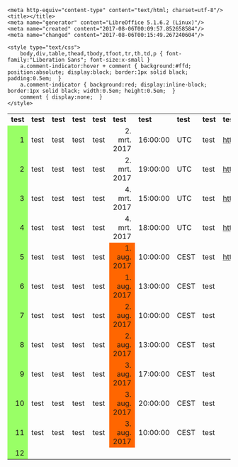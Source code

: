 <!DOCTYPE HTML PUBLIC "-//W3C//DTD HTML 4.0 Transitional//EN">

<html>
<head>
	
	<meta http-equiv="content-type" content="text/html; charset=utf-8"/>
	<title></title>
	<meta name="generator" content="LibreOffice 5.1.6.2 (Linux)"/>
	<meta name="created" content="2017-08-06T00:09:57.852658584"/>
	<meta name="changed" content="2017-08-06T00:15:49.267240604"/>
	
	<style type="text/css">
		body,div,table,thead,tbody,tfoot,tr,th,td,p { font-family:"Liberation Sans"; font-size:x-small }
		a.comment-indicator:hover + comment { background:#ffd; position:absolute; display:block; border:1px solid black; padding:0.5em;  } 
		a.comment-indicator { background:red; display:inline-block; border:1px solid black; width:0.5em; height:0.5em;  } 
		comment { display:none;  } 
	</style>
	
</head>

<body>
<table cellspacing="0" border="0">
	<colgroup width="46"></colgroup>
	<colgroup width="219"></colgroup>
	<colgroup width="101"></colgroup>
	<colgroup width="95"></colgroup>
	<colgroup width="66"></colgroup>
	<colgroup width="161"></colgroup>
	<colgroup width="162"></colgroup>
	<colgroup width="200"></colgroup>
	<colgroup width="255"></colgroup>
	<colgroup width="769"></colgroup>
	<colgroup width="181"></colgroup>
	<colgroup width="80"></colgroup>
	<colgroup width="278"></colgroup>
	<colgroup width="80"></colgroup>
	<colgroup width="288"></colgroup>
	<colgroup width="80"></colgroup>
	<colgroup width="99"></colgroup>
	<colgroup width="80"></colgroup>
	<colgroup width="99"></colgroup>
	<colgroup width="80"></colgroup>
	<colgroup width="99"></colgroup>
	<colgroup width="79"></colgroup>
	<colgroup width="98"></colgroup>
	<colgroup width="201"></colgroup>
	<colgroup width="190"></colgroup>
	<colgroup width="131"></colgroup>
	<colgroup width="140"></colgroup>
	<colgroup width="141"></colgroup>
	<colgroup width="179"></colgroup>
	<colgroup width="201"></colgroup>
	<colgroup width="203"></colgroup>
	<colgroup width="242"></colgroup>
	<colgroup width="244"></colgroup>
	<colgroup width="115"></colgroup>
	<colgroup width="181"></colgroup>
	<colgroup width="184"></colgroup>
	<colgroup span="3" width="85"></colgroup>
	<tr>
		<td height="17" align="left"><b>test</b></td>
		<td align="left"><b>test</b></td>
		<td align="left"><b>test</b></td>
		<td align="left"><b>test</b></td>
		<td align="left"><b>test</b></td>
		<td align="left"><b>test</b></td>
		<td align="left"><b>test</b></td>
		<td align="left"><b>test</b></td>
		<td align="left"><b>test</b></td>
		<td align="left"><b>test</b></td>
		<td align="left"><b>test</b></td>
		<td align="left"><b>test</b></td>
		<td align="left"><b>test</b></td>
		<td align="left"><b>test</b></td>
		<td align="left"><b>test</b></td>
		<td align="left"><b>test</b></td>
		<td align="left"><b>test</b></td>
		<td align="left"><b>test</b></td>
		<td align="left"><b>test</b></td>
		<td align="left"><b>test</b></td>
		<td align="left"><b>test</b></td>
		<td align="left"><b>test</b></td>
		<td align="left"><b>test</b></td>
		<td align="left"><b>test</b></td>
		<td align="left"><b>test</b></td>
		<td align="left"><b>test</b></td>
		<td align="left"><b>test</b></td>
		<td align="left"><b>test</b></td>
		<td align="left"><b>test</b></td>
		<td align="left"><b>test</b></td>
		<td align="left"><b>test</b></td>
		<td align="left"><b>test</b></td>
		<td align="left"><b>test</b></td>
		<td align="left"><b>test</b></td>
		<td align="left"><b>test</b></td>
		<td align="left"><b>test</b></td>
		<td align="left"><b>test</b></td>
		<td align="left"><b>test</b></td>
		<td align="left"><b>test</b></td>
	</tr>
	<tr>
		<td height="17" align="right" bgcolor="#99FF66" sdval="1" sdnum="1043;">1</td>
		<td align="left">test</td>
		<td align="left">test</td>
		<td align="left">test</td>
		<td align="left">test</td>
		<td align="right" sdval="42796" sdnum="1043;0;D. MMM. JJJJ">2. mrt. 2017</td>
		<td align="right" sdval="0,666666666666667" sdnum="1043;0;UU:MM:SS">16:00:00</td>
		<td align="left">UTC</td>
		<td align="left">test</td>
		<td align="left"><a href="http://www.test.com/test/test/_/id/testtesttesttesttesttesttesttesttesttesttesttesttesttesttest">http://www.test.com/test/test/_/id/testtesttesttesttesttesttesttesttesttesttesttesttesttesttest</a></td>
		<td align="right" sdval="2" sdnum="1043;">2</td>
		<td align="left">test</td>
		<td align="left">testtesttesttesttest</td>
		<td align="left">test</td>
		<td align="left">testtesttesttesttesttesttesttesttesttesttesttest</td>
		<td align="left"><br></td>
		<td align="left"><br></td>
		<td align="left"><br></td>
		<td align="left"><br></td>
		<td align="left"><br></td>
		<td align="left"><br></td>
		<td align="left"><br></td>
		<td align="left"><br></td>
		<td align="right" sdval="0,00001" sdnum="1043;">0,00001</td>
		<td align="right" sdval="6" sdnum="1043;">6</td>
		<td align="right" sdval="10" sdnum="1043;">10</td>
		<td align="right" sdval="42796" sdnum="1043;0;D. MMM. JJJJ">2. mrt. 2017</td>
		<td align="right" sdval="0,666666666666667" sdnum="1043;0;UU:MM:SS">16:00:00</td>
		<td align="left">UTC</td>
		<td align="left">test</td>
		<td align="left">test</td>
		<td align="left">test</td>
		<td align="left">test</td>
		<td align="right" sdval="42787" sdnum="1043;0;DD-MM-JJ">21-02-17</td>
		<td align="left">test</td>
		<td align="left">test</td>
		<td align="left"><br></td>
		<td align="left"><br></td>
		<td align="left"><br></td>
	</tr>
	<tr>
		<td height="17" align="right" bgcolor="#99FF66" sdval="2" sdnum="1043;">2</td>
		<td align="left">test</td>
		<td align="left">test</td>
		<td align="left">test</td>
		<td align="left">test</td>
		<td align="right" sdval="42796" sdnum="1043;0;D. MMM. JJJJ">2. mrt. 2017</td>
		<td align="right" sdval="0,791666666666667" sdnum="1043;0;UU:MM:SS">19:00:00</td>
		<td align="left">UTC</td>
		<td align="left">test</td>
		<td align="left"><a href="http://www.test.com/test/test/_/id/testtesttesttesttesttesttesttesttesttesttesttesttesttesttest">http://www.test.com/test/test/_/id/testtesttesttesttesttesttesttesttesttesttesttesttesttesttest</a></td>
		<td align="right" sdval="2" sdnum="1043;">2</td>
		<td align="left">test</td>
		<td align="left">testtesttesttesttest</td>
		<td align="left">test</td>
		<td align="left">testtesttesttesttesttesttesttesttesttesttesttest</td>
		<td align="left"><br></td>
		<td align="left"><br></td>
		<td align="left"><br></td>
		<td align="left"><br></td>
		<td align="left"><br></td>
		<td align="left"><br></td>
		<td align="left"><br></td>
		<td align="left"><br></td>
		<td align="right" sdval="0,00001" sdnum="1043;">0,00001</td>
		<td align="right" sdval="6" sdnum="1043;">6</td>
		<td align="right" sdval="10" sdnum="1043;">10</td>
		<td align="right" sdval="42796" sdnum="1043;0;D. MMM. JJJJ">2. mrt. 2017</td>
		<td align="right" sdval="0,791666666666667" sdnum="1043;0;UU:MM:SS">19:00:00</td>
		<td align="left">UTC</td>
		<td align="left">test</td>
		<td align="left">test</td>
		<td align="left">test</td>
		<td align="left">test</td>
		<td align="right" sdval="42787" sdnum="1043;0;DD-MM-JJ">21-02-17</td>
		<td align="left">test</td>
		<td align="left">test</td>
		<td align="left"><br></td>
		<td align="left"><br></td>
		<td align="left"><br></td>
	</tr>
	<tr>
		<td height="17" align="right" bgcolor="#99FF66" sdval="3" sdnum="1043;">3</td>
		<td align="left">test</td>
		<td align="left">test</td>
		<td align="left">test</td>
		<td align="left">test</td>
		<td align="right" sdval="42798" sdnum="1043;0;D. MMM. JJJJ">4. mrt. 2017</td>
		<td align="right" sdval="0,625" sdnum="1043;0;UU:MM:SS">15:00:00</td>
		<td align="left">UTC</td>
		<td align="left">test</td>
		<td align="left"><a href="http://www.test.com/test/test/_/id/testtesttesttesttesttesttesttesttesttesttesttesttesttesttest">http://www.test.com/test/test/_/id/testtesttesttesttesttesttesttesttesttesttesttesttesttesttest</a></td>
		<td align="right" sdval="2" sdnum="1043;">2</td>
		<td align="left">test</td>
		<td align="left">testtesttesttesttest</td>
		<td align="left">test</td>
		<td align="left">testtesttesttesttesttesttesttesttesttesttesttest</td>
		<td align="left"><br></td>
		<td align="left"><br></td>
		<td align="left"><br></td>
		<td align="left"><br></td>
		<td align="left"><br></td>
		<td align="left"><br></td>
		<td align="left"><br></td>
		<td align="left"><br></td>
		<td align="right" sdval="0,00001" sdnum="1043;">0,00001</td>
		<td align="right" sdval="6" sdnum="1043;">6</td>
		<td align="right" sdval="30" sdnum="1043;">30</td>
		<td align="right" sdval="42798" sdnum="1043;0;D. MMM. JJJJ">4. mrt. 2017</td>
		<td align="right" sdval="0,625" sdnum="1043;0;UU:MM:SS">15:00:00</td>
		<td align="left">UTC</td>
		<td align="left">test</td>
		<td align="left">test</td>
		<td align="left">test</td>
		<td align="left">test</td>
		<td align="right" sdval="42795" sdnum="1043;0;DD-MM-JJ">01-03-17</td>
		<td align="left">test</td>
		<td align="left">test</td>
		<td align="left">test</td>
		<td align="left">test</td>
		<td align="left"><br></td>
	</tr>
	<tr>
		<td height="17" align="right" bgcolor="#99FF66" sdval="4" sdnum="1043;">4</td>
		<td align="left">test</td>
		<td align="left">test</td>
		<td align="left">test</td>
		<td align="left">test</td>
		<td align="right" sdval="42798" sdnum="1043;0;D. MMM. JJJJ">4. mrt. 2017</td>
		<td align="right" sdval="0,75" sdnum="1043;0;UU:MM:SS">18:00:00</td>
		<td align="left">UTC</td>
		<td align="left">test</td>
		<td align="left"><a href="http://www.test.com/test/test/_/id/testtesttesttesttesttesttesttesttesttesttesttesttesttesttest">http://www.test.com/test/test/_/id/testtesttesttesttesttesttesttesttesttesttesttesttesttesttest</a></td>
		<td align="right" sdval="2" sdnum="1043;">2</td>
		<td align="left">test</td>
		<td align="left">testtesttesttesttest</td>
		<td align="left">test</td>
		<td align="left">testtesttesttesttesttesttesttesttesttesttesttest</td>
		<td align="left"><br></td>
		<td align="left"><br></td>
		<td align="left"><br></td>
		<td align="left"><br></td>
		<td align="left"><br></td>
		<td align="left"><br></td>
		<td align="left"><br></td>
		<td align="left"><br></td>
		<td align="right" sdval="0,00001" sdnum="1043;">0,00001</td>
		<td align="right" sdval="6" sdnum="1043;">6</td>
		<td align="right" sdval="10" sdnum="1043;">10</td>
		<td align="right" sdval="42798" sdnum="1043;0;D. MMM. JJJJ">4. mrt. 2017</td>
		<td align="right" sdval="0,75" sdnum="1043;0;UU:MM:SS">18:00:00</td>
		<td align="left">UTC</td>
		<td align="left">test</td>
		<td align="left">test</td>
		<td align="left">test</td>
		<td align="left">test</td>
		<td align="right" sdval="42795" sdnum="1043;0;DD-MM-JJ">01-03-17</td>
		<td align="left">test</td>
		<td align="left">test</td>
		<td align="left">test</td>
		<td align="left">test</td>
		<td align="left"><br></td>
	</tr>
	<tr>
		<td height="17" align="right" bgcolor="#99FF66" sdval="5" sdnum="1043;">5</td>
		<td align="left">test</td>
		<td align="left">test</td>
		<td align="left">test</td>
		<td align="left">test</td>
		<td align="right" bgcolor="#FF6600" sdval="42948" sdnum="1043;0;D. MMM. JJJJ">1. aug. 2017</td>
		<td align="right" sdval="0,416666666666667" sdnum="1043;0;UU:MM:SS">10:00:00</td>
		<td align="left">CEST</td>
		<td align="left">test</td>
		<td align="left"><a href="http://www.test.com/test/test/_/id/testtesttesttesttesttesttesttesttesttesttesttesttesttesttest">http://www.test.com/test/test/_/id/testtesttesttesttesttesttesttesttesttesttesttesttesttesttest</a></td>
		<td align="right" sdval="2" sdnum="1043;">2</td>
		<td align="left">test</td>
		<td align="left"><br></td>
		<td align="left">test</td>
		<td align="left"><br></td>
		<td align="left"><br></td>
		<td align="left"><br></td>
		<td align="left"><br></td>
		<td align="left"><br></td>
		<td align="left"><br></td>
		<td align="left"><br></td>
		<td align="left"><br></td>
		<td align="left"><br></td>
		<td align="left"><br></td>
		<td align="left"><br></td>
		<td align="left"><br></td>
		<td align="left"><br></td>
		<td align="left"><br></td>
		<td align="left"><br></td>
		<td align="left"><br></td>
		<td align="left"><br></td>
		<td align="left"><br></td>
		<td align="left"><br></td>
		<td align="left"><br></td>
		<td align="left"><br></td>
		<td align="left"><br></td>
		<td align="left"><br></td>
		<td align="left"><br></td>
		<td align="left"><br></td>
	</tr>
	<tr>
		<td height="17" align="right" bgcolor="#99FF66" sdval="6" sdnum="1043;">6</td>
		<td align="left">test</td>
		<td align="left">test</td>
		<td align="left">test</td>
		<td align="left">test</td>
		<td align="right" bgcolor="#FF6600" sdval="42948" sdnum="1043;0;D. MMM. JJJJ">1. aug. 2017</td>
		<td align="right" sdval="0,541666666666667" sdnum="1043;0;UU:MM:SS">13:00:00</td>
		<td align="left">CEST</td>
		<td align="left">test</td>
		<td align="left"><br></td>
		<td align="right" sdval="2" sdnum="1043;">2</td>
		<td align="left">test</td>
		<td align="left"><br></td>
		<td align="left">test</td>
		<td align="left"><br></td>
		<td align="left"><br></td>
		<td align="left"><br></td>
		<td align="left"><br></td>
		<td align="left"><br></td>
		<td align="left"><br></td>
		<td align="left"><br></td>
		<td align="left"><br></td>
		<td align="left"><br></td>
		<td align="left"><br></td>
		<td align="left"><br></td>
		<td align="left"><br></td>
		<td align="left"><br></td>
		<td align="left"><br></td>
		<td align="left"><br></td>
		<td align="left"><br></td>
		<td align="left"><br></td>
		<td align="left"><br></td>
		<td align="left"><br></td>
		<td align="left"><br></td>
		<td align="left"><br></td>
		<td align="left"><br></td>
		<td align="left"><br></td>
		<td align="left"><br></td>
		<td align="left"><br></td>
	</tr>
	<tr>
		<td height="17" align="right" bgcolor="#99FF66" sdval="7" sdnum="1043;">7</td>
		<td align="left">test</td>
		<td align="left">test</td>
		<td align="left">test</td>
		<td align="left">test</td>
		<td align="right" bgcolor="#FF6600" sdval="42949" sdnum="1043;0;D. MMM. JJJJ">2. aug. 2017</td>
		<td align="right" sdval="0,416666666666667" sdnum="1043;0;UU:MM:SS">10:00:00</td>
		<td align="left">CEST</td>
		<td align="left">test</td>
		<td align="left"><br></td>
		<td align="right" sdval="2" sdnum="1043;">2</td>
		<td align="left">test</td>
		<td align="left"><br></td>
		<td align="left">test</td>
		<td align="left"><br></td>
		<td align="left"><br></td>
		<td align="left"><br></td>
		<td align="left"><br></td>
		<td align="left"><br></td>
		<td align="left"><br></td>
		<td align="left"><br></td>
		<td align="left"><br></td>
		<td align="left"><br></td>
		<td align="left"><br></td>
		<td align="left"><br></td>
		<td align="left"><br></td>
		<td align="left"><br></td>
		<td align="left"><br></td>
		<td align="left"><br></td>
		<td align="left"><br></td>
		<td align="left"><br></td>
		<td align="left"><br></td>
		<td align="left"><br></td>
		<td align="left"><br></td>
		<td align="left"><br></td>
		<td align="left"><br></td>
		<td align="left"><br></td>
		<td align="left"><br></td>
		<td align="left"><br></td>
	</tr>
	<tr>
		<td height="17" align="right" bgcolor="#99FF66" sdval="8" sdnum="1043;">8</td>
		<td align="left">test</td>
		<td align="left">test</td>
		<td align="left">test</td>
		<td align="left">test</td>
		<td align="right" bgcolor="#FF6600" sdval="42949" sdnum="1043;0;D. MMM. JJJJ">2. aug. 2017</td>
		<td align="right" sdval="0,541666666666667" sdnum="1043;0;UU:MM:SS">13:00:00</td>
		<td align="left">CEST</td>
		<td align="left">test</td>
		<td align="left"><br></td>
		<td align="right" sdval="2" sdnum="1043;">2</td>
		<td align="left">test</td>
		<td align="left"><br></td>
		<td align="left">test</td>
		<td align="left"><br></td>
		<td align="left"><br></td>
		<td align="left"><br></td>
		<td align="left"><br></td>
		<td align="left"><br></td>
		<td align="left"><br></td>
		<td align="left"><br></td>
		<td align="left"><br></td>
		<td align="left"><br></td>
		<td align="left"><br></td>
		<td align="left"><br></td>
		<td align="left"><br></td>
		<td align="left"><br></td>
		<td align="left"><br></td>
		<td align="left"><br></td>
		<td align="left"><br></td>
		<td align="left"><br></td>
		<td align="left"><br></td>
		<td align="left"><br></td>
		<td align="left"><br></td>
		<td align="left"><br></td>
		<td align="left"><br></td>
		<td align="left"><br></td>
		<td align="left"><br></td>
		<td align="left"><br></td>
	</tr>
	<tr>
		<td height="17" align="right" bgcolor="#99FF66" sdval="9" sdnum="1043;">9</td>
		<td align="left">test</td>
		<td align="left">test</td>
		<td align="left">test</td>
		<td align="left">test</td>
		<td align="right" bgcolor="#FF6600" sdval="42950" sdnum="1043;0;D. MMM. JJJJ">3. aug. 2017</td>
		<td align="right" sdval="0,708333333333333" sdnum="1043;0;UU:MM:SS">17:00:00</td>
		<td align="left">CEST</td>
		<td align="left">test</td>
		<td align="left"><br></td>
		<td align="right" sdval="2" sdnum="1043;">2</td>
		<td align="left">test</td>
		<td align="left"><br></td>
		<td align="left">test</td>
		<td align="left"><br></td>
		<td align="left"><br></td>
		<td align="left"><br></td>
		<td align="left"><br></td>
		<td align="left"><br></td>
		<td align="left"><br></td>
		<td align="left"><br></td>
		<td align="left"><br></td>
		<td align="left"><br></td>
		<td align="left"><br></td>
		<td align="left"><br></td>
		<td align="left"><br></td>
		<td align="left"><br></td>
		<td align="left"><br></td>
		<td align="left"><br></td>
		<td align="left"><br></td>
		<td align="left"><br></td>
		<td align="left"><br></td>
		<td align="left"><br></td>
		<td align="left"><br></td>
		<td align="left"><br></td>
		<td align="left"><br></td>
		<td align="left"><br></td>
		<td align="left"><br></td>
		<td align="left"><br></td>
	</tr>
	<tr>
		<td height="17" align="right" bgcolor="#99FF66" sdval="10" sdnum="1043;">10</td>
		<td align="left">test</td>
		<td align="left">test</td>
		<td align="left">test</td>
		<td align="left">test</td>
		<td align="right" bgcolor="#FF6600" sdval="42950" sdnum="1043;0;D. MMM. JJJJ">3. aug. 2017</td>
		<td align="right" sdval="0,833333333333333" sdnum="1043;0;UU:MM:SS">20:00:00</td>
		<td align="left">CEST</td>
		<td align="left">test</td>
		<td align="left"><br></td>
		<td align="right" sdval="2" sdnum="1043;">2</td>
		<td align="left">test</td>
		<td align="left"><br></td>
		<td align="left">test</td>
		<td align="left"><br></td>
		<td align="left"><br></td>
		<td align="left"><br></td>
		<td align="left"><br></td>
		<td align="left"><br></td>
		<td align="left"><br></td>
		<td align="left"><br></td>
		<td align="left"><br></td>
		<td align="left"><br></td>
		<td align="left"><br></td>
		<td align="left"><br></td>
		<td align="left"><br></td>
		<td align="left"><br></td>
		<td align="left"><br></td>
		<td align="left"><br></td>
		<td align="left"><br></td>
		<td align="left"><br></td>
		<td align="left"><br></td>
		<td align="left"><br></td>
		<td align="left"><br></td>
		<td align="left"><br></td>
		<td align="left"><br></td>
		<td align="left"><br></td>
		<td align="left"><br></td>
		<td align="left"><br></td>
	</tr>
	<tr>
		<td height="17" align="right" bgcolor="#99FF66" sdval="11" sdnum="1043;">11</td>
		<td align="left">test</td>
		<td align="left">test</td>
		<td align="left">test</td>
		<td align="left">test</td>
		<td align="right" bgcolor="#FF6600" sdval="42950" sdnum="1043;0;D. MMM. JJJJ">3. aug. 2017</td>
		<td align="right" sdval="0,416666666666667" sdnum="1043;0;UU:MM:SS">10:00:00</td>
		<td align="left">CEST</td>
		<td align="left">test</td>
		<td align="left"><br></td>
		<td align="right" sdval="2" sdnum="1043;">2</td>
		<td align="left">test</td>
		<td align="left"><br></td>
		<td align="left">test</td>
		<td align="left"><br></td>
		<td align="left"><br></td>
		<td align="left"><br></td>
		<td align="left"><br></td>
		<td align="left"><br></td>
		<td align="left"><br></td>
		<td align="left"><br></td>
		<td align="left"><br></td>
		<td align="left"><br></td>
		<td align="left"><br></td>
		<td align="left"><br></td>
		<td align="left"><br></td>
		<td align="left"><br></td>
		<td align="left"><br></td>
		<td align="left"><br></td>
		<td align="left"><br></td>
		<td align="left"><br></td>
		<td align="left"><br></td>
		<td align="left"><br></td>
		<td align="left"><br></td>
		<td align="left"><br></td>
		<td align="left"><br></td>
		<td align="left"><br></td>
		<td align="left"><br></td>
		<td align="left"><br></td>
	</tr>
	<tr>
		<td height="17" align="right" bgcolor="#99FF66" sdval="12" sdnum="1043;">12</td>
		<td align="left"><br></td>
		<td align="left"><br></td>
		<td align="left"><br></td>
		<td align="left"><br></td>
		<td align="left" sdnum="1043;0;D. MMM. JJJJ"><br></td>
		<td align="left" sdnum="1043;0;UU:MM:SS"><br></td>
		<td align="left"><br></td>
		<td align="left"><br></td>
		<td align="left"><br></td>
		<td align="left"><br></td>
		<td align="left"><br></td>
		<td align="left"><br></td>
		<td align="left"><br></td>
		<td align="left"><br></td>
		<td align="left"><br></td>
		<td align="left"><br></td>
		<td align="left"><br></td>
		<td align="left"><br></td>
		<td align="left"><br></td>
		<td align="left"><br></td>
		<td align="left"><br></td>
		<td align="left"><br></td>
		<td align="left"><br></td>
		<td align="left"><br></td>
		<td align="left"><br></td>
		<td align="left"><br></td>
		<td align="left"><br></td>
		<td align="left"><br></td>
		<td align="left"><br></td>
		<td align="left"><br></td>
		<td align="left"><br></td>
		<td align="left"><br></td>
		<td align="left"><br></td>
		<td align="left"><br></td>
		<td align="left"><br></td>
		<td align="left"><br></td>
		<td align="left"><br></td>
		<td align="left"><br></td>
	</tr>
</table>
<!-- ************************************************************************** -->
</body>

</html>
